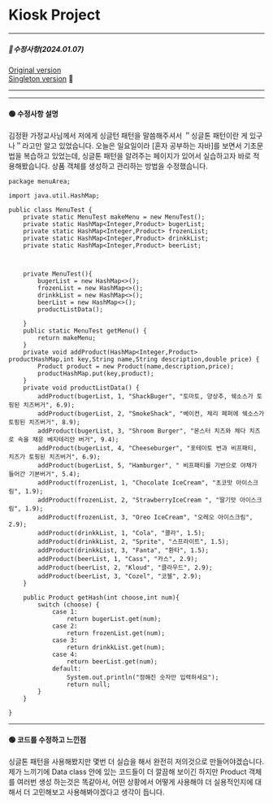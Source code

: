 # Kiosk Project

*****************************
##### 📌수정사항(2024.01.07)

[Original version](https://github.com/pie0902/kiosk) <br/>
[Singleton version](https://github.com/pie0902/kiosk/tree/Singeton) 📍

*****************************

------------------------------------
#### 🟢 수정사항 설명

김정환 가정교사님께서 저에게 싱글턴 패턴을 말씀해주셔서 ＂싱글톤 패턴이란 게 있구나＂라고만 알고 있었습니다.
오늘은 일요일이라 [혼자 공부하는 자바]를 보면서 기초문법을 복습하고 있었는데, 싱글톤 패턴을 알려주는 페이지가 있어서 실습하고자 바로 적용해봤습니다.
상품 객체를 생성하고 관리하는 방법을 수정했습니다.
```
package menuArea;

import java.util.HashMap;

public class MenuTest {
    private static MenuTest makeMenu = new MenuTest();
    private static HashMap<Integer,Product> bugerList;
    private static HashMap<Integer,Product> frozenList;
    private static HashMap<Integer,Product> drinkkList;
    private static HashMap<Integer,Product> beerList;



    private MenuTest(){
        bugerList = new HashMap<>();
        frozenList = new HashMap<>();
        drinkkList = new HashMap<>();
        beerList = new HashMap<>();
        productListData();

    }
    public static MenuTest getMenu() {
        return makeMenu;
    }
    private void addProduct(HashMap<Integer,Product> productHashMap,int key,String name,String description,double price) {
        Product product = new Product(name,description,price);
        productHashMap.put(key,product);
    }
    private void productListData() {
        addProduct(bugerList, 1, "ShackBuger", "토마토, 양상추, 쉑소스가 토핑된 치즈버거", 6.9);
        addProduct(bugerList, 2, "SmokeShack", "베이컨, 체리 페퍼에 쉑소스가 토핑된 치즈버거", 8.9);
        addProduct(bugerList, 3, "Shroom Burger", "몬스터 치즈와 체다 치즈로 속을 채운 베지테리안 버거", 9.4);
        addProduct(bugerList, 4, "Cheeseburger", "포테이토 번과 비프패티, 치즈가 토핑된 치즈버거", 6.9);
        addProduct(bugerList, 5, "Hamburger", " 비프패티를 기반으로 야채가 들어간 기본버거", 5.4);
        addProduct(frozenList, 1, "Chocolate IceCream", "초코맛 아이스크림", 1.9);
        addProduct(frozenList, 2, "StrawberryIceCream ", "딸기맛 아이스크림", 1.9);
        addProduct(frozenList, 3, "Oreo IceCream", "오레오 아이스크림", 2.9);
        addProduct(drinkkList, 1, "Cola", "콜라", 1.5);
        addProduct(drinkkList, 2, "Sprite", "스프라이트", 1.5);
        addProduct(drinkkList, 3, "Fanta", "환타", 1.5);
        addProduct(beerList, 1, "Cass", "카스", 2.9);
        addProduct(beerList, 2, "Kloud", "클라우드", 2.9);
        addProduct(beerList, 3, "Cozel", "코젤", 2.9);
    }

    public Product getHash(int choose,int num){
        switch (choose) {
            case 1:
                return bugerList.get(num);
            case 2:
                return frozenList.get(num);
            case 3:
                return drinkkList.get(num);
            case 4:
                return beerList.get(num);
            default:
                System.out.println("정해진 숫자만 입력하세요");
                return null;
        }
    }

}

```

*******************************

#### 🟢 코드를 수정하고 느낀점

싱글톤 패턴을 사용해봤지만 몇번 더 실습을 해서 완전히 저의것으로 만들어야겠습니다.
제가 느끼기에 Data class 안에 있는 코드들이 더 깔끔해 보이긴 하지만 Product 객체를 여러번 생성 하는것은 똑같아서, 어떤 상황에서 어떻게 사용해야 더 실용적인지에 대해서 더 고민해보고 사용해봐야겠다고 생각이 듭니다.
